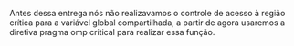 Antes dessa entrega nós não realizavamos o controle de acesso à região crítica para a variável global compartilhada, a partir de agora usaremos a diretiva pragma omp critical para realizar essa função. 

